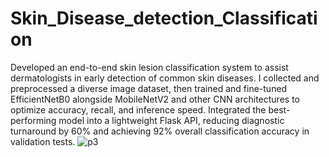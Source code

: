 # Skin_Disease_detection_Classification
Developed an end-to-end skin lesion classification system to assist dermatologists in early detection of common skin diseases. I collected and preprocessed a diverse image dataset, then trained and fine-tuned EfficientNetB0 alongside MobileNetV2 and other CNN architectures to optimize accuracy, recall, and inference speed. Integrated the best-performing model into a lightweight Flask API, reducing diagnostic turnaround by 60% and achieving 92% overall classification accuracy in validation tests.
![p3](https://github.com/user-attachments/assets/3f118096-380f-4b8d-8f00-b129c0e3c818)

